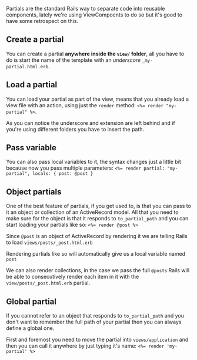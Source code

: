 Partials are the standard Rails way to separate code into reusable components, lately we're using ViewCompoents to do so but it's good to have some retrospect on this.

## Create a partial
You can create a partial **anywhere inside the `view/` folder**, all you have to do is start the name of the template with an *underscore* `_my-partial.html.erb`.

## Load a partial
You can load your partial as part of the view, means that you already load a view file with an action, using just the `render` method: `<%= render "my-partial" %>`.

As you can notice the underscore and extension are left behind and if you're using different folders you have to insert the path.

## Pass variable
You can also pass local variables to it, the syntax changes just a little bit because now you pass multiple parameters:
`<%= render partial: "my-partial", locals: { post: @post }`

## Object partials
One of the best feature of partials, if you get used to, is that you can pass to it an object or collection of an ActiveRecord model. All that you need to make sure for the object is that it responds to `to_partial_path` and you can start loading your partials like so: `<%= render @post %>`

Since `@post` is an object of ActiveRecord by rendering it we are telling Rails to load `views/posts/_post.html.erb`

Rendering partials like so will automatically give us a local variable named `post`

We can also render collections, in the case we pass the full `@posts` Rails will be able to consecutively render each item in it with the `view/posts/_post.html.erb` partial.

## Global partial
If you cannot refer to an object that responds to `to_partial_path` and you don't want to remember the full path of your partial then you can always define a global one.

First and foremost you need to move the partial into `views/application` and then you can call it anywhere by just typing it's name: `<%= render 'my-partial' %>`
